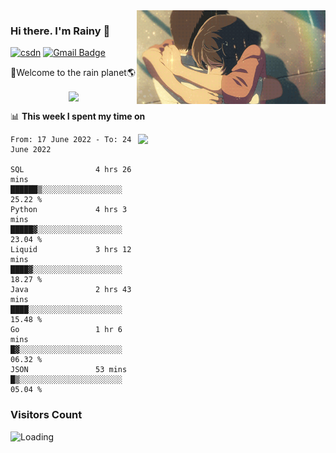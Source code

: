 <img  align='right' height="150" src="https://github.com/LikeRainDay/LikeRainDay/blob/master/pic/img_rain_1.gif?raw=true">



### Hi there. I'm Rainy :lemon:

[![csdn](https://img.shields.io/badge/-csdn-c14438?style=flat-square&logo=c&logoColor=white)](https://blog.csdn.net/qq_15807167)
[![Gmail Badge](https://img.shields.io/badge/-gmail-c14438?style=flat-square&logo=Gmail&logoColor=white&link=mailto:houshuai0816@gmail.com)](mailto:houshuai0816@gmail.com)

🚀Welcome to the rain planet🌎

<center>
<img align='center'  src="https://source.unsplash.com/random/1200x600">
</center>

📊 **This week I spent my time on**

<img align='right'   width="300" src="https://github-readme-stats.vercel.app/api?username=LikeRainDay&show_icons=true&title_color=fff&icon_color=79ff97&text_color=9f9f9f&bg_color=151515">

<!--START_SECTION:waka-->

```text
From: 17 June 2022 - To: 24 June 2022

SQL                4 hrs 26 mins   ██████▒░░░░░░░░░░░░░░░░░░   25.22 %
Python             4 hrs 3 mins    █████▓░░░░░░░░░░░░░░░░░░░   23.04 %
Liquid             3 hrs 12 mins   ████▓░░░░░░░░░░░░░░░░░░░░   18.27 %
Java               2 hrs 43 mins   ████░░░░░░░░░░░░░░░░░░░░░   15.48 %
Go                 1 hr 6 mins     █▓░░░░░░░░░░░░░░░░░░░░░░░   06.32 %
JSON               53 mins         █▒░░░░░░░░░░░░░░░░░░░░░░░   05.04 %
```

<!--END_SECTION:waka-->

### Visitors Count
<img align="left" src = "https://profile-counter.glitch.me/LikeRainDay/count.svg" alt ="Loading">
